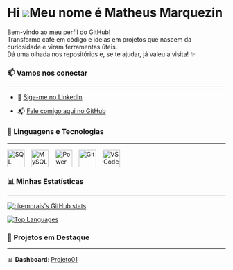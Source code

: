 Hi ![](https://user-images.githubusercontent.com/18350557/176309783-0785949b-9127-417c-8b55-ab5a4333674e.gif)Meu nome é Matheus Marquezin
=======================================================================================================================================

Bem-vindo ao meu perfil do GitHub!  
Transformo café em código e ideias em projetos que nascem da curiosidade e viram ferramentas úteis.  
Dá uma olhada nos repositórios e, se te ajudar, já valeu a visita! ✨

### 📫 Vamos nos conectar

---

* 💼 [Siga-me no LinkedIn](https://www.linkedin.com/in/matmarquuezin)  

* 📬 [Fale comigo aqui no GitHub](https://github.com/matheusmarquezinhub)  


### 🤖 Linguagens e Tecnologias

--- 

<div style="display: flex; flex-wrap: wrap; gap: 15px;">
    <img 
        alt="SQL Server" 
        title="SQL Server" 
        width="40px" 
        src="https://cdn.jsdelivr.net/gh/devicons/devicon@latest/icons/azuresqldatabase/azuresqldatabase-original.svg"/>
    <img 
        alt="MySQL" 
        title="MySQL" 
        width="40px" 
        src="https://cdn.jsdelivr.net/gh/devicons/devicon/icons/mysql/mysql-original.svg"/>
    <img 
        alt="Power BI" 
        title="Power BI" 
        width="40px" 
        src="https://img.icons8.com/?size=100&id=3sGOUDo9nJ4k&format=png&color=000000"/>
    <img 
        alt="Git" 
        title="Git" 
        width="40px" 
        src="https://cdn.jsdelivr.net/gh/devicons/devicon@latest/icons/github/github-original.svg"/>
    <img 
        alt="VS Code" 
        title="VS Code" 
        width="40px" 
        src="https://cdn.jsdelivr.net/gh/devicons/devicon/icons/vscode/vscode-original.svg"/>
</div>

### 📊 Minhas Estatísticas

---

<a href="http://www.github.com/matheusmarquezinhub"><img src="https://github-readme-stats.vercel.app/api?username=matheusmarquezinhub&show_icons=true&hide=&count_private=true&title_color=0891b2&text_color=ffffff&icon_color=0891b2&bg_color=1c1917&hide_border=true&show_icons=true" alt="rikemorais's GitHub stats" /></a>

<a href="https://github.com/matheusmarquezinhub" align="left"><img src="https://github-readme-stats.vercel.app/api/top-langs/?username=matheusmarquezinhub&langs_count=10&title_color=0891b2&text_color=ffffff&icon_color=0891b2&bg_color=1c1917&hide_border=true&locale=en&custom_title=Top%20%Languages" alt="Top Languages" /></a>

### 🎯 Projetos em Destaque

---

📊 **Dashboard**: [Projeto01](https://app.powerbi.com/view?r=eyJrIjoiMmJiMjI5ODktMjQxNi00Yzc3LWI0OTYtYjg1NjI0YzliZWRiIiwidCI6IjA0NWZiZjVjLTBjMzItNDdhMy1hYWI2LThlZjE3MGVlODY5MSJ9)
